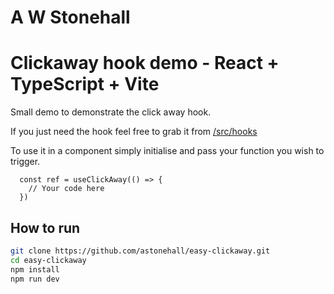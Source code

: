 # A W Stonehall

# Clickaway hook demo - React + TypeScript + Vite

Small demo to demonstrate the click away hook. 

If you just need the hook feel free to grab it from [/src/hooks](https://github.com/astonehall/easy-clickaway/blob/main/src/hooks/useClickAway.ts)

To use it in a component simply initialise and pass your function you wish to trigger.

```
  const ref = useClickAway(() => {
    // Your code here
  })
```

## How to run 

```bash
git clone https://github.com/astonehall/easy-clickaway.git
cd easy-clickaway
npm install
npm run dev
```
